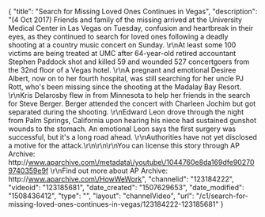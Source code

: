 {
    "title": "Search for Missing Loved Ones Continues in Vegas",
    "description": "(4 Oct 2017) Friends and family of the missing arrived at the University Medical Center in Las Vegas on Tuesday, confusion and heartbreak in their eyes, as they continued to search for loved ones following a deadly shooting at a country music concert on Sunday. \r\nAt least some 100 victims are being treated at UMC after 64-year-old retired accountant Stephen Paddock shot and killed 59 and wounded 527 concertgoers from the 32nd floor of a Vegas hotel. \r\nA pregnant and emotional Desiree Albert, now on to her fourth hospital, was still searching for her uncle PJ Rott, who's been missing since the shooting at the Madalay Bay Resort. \r\nKris Delarosby flew in from Minnesota to help her friends in the search for Steve Berger.  Berger attended the concert with Charleen Jochim but got separated during the shooting.  \r\nEdward Leon drove through the night from Palm Springs, California upon hearing his niece had sustained gunshot wounds to the stomach.  An emotional Leon says the first surgery was successful, but it's a long road ahead.  \r\nAuthorities have not yet disclosed a motive for the attack.\r\n\r\n\r\nYou can license this story through AP Archive: http:\/\/www.aparchive.com\/metadata\/youtube\/1044760e8da169dfe902709740359e9f \r\nFind out more about AP Archive: http:\/\/www.aparchive.com\/HowWeWork",
    "channelid": "123184222",
    "videoid": "123185681",
    "date_created": "1507629653",
    "date_modified": "1508436412",
    "type": "",
    "layout": "channelVideo",
    "url": "\/c1\/search-for-missing-loved-ones-continues-in-vegas\/123184222-123185681"
}